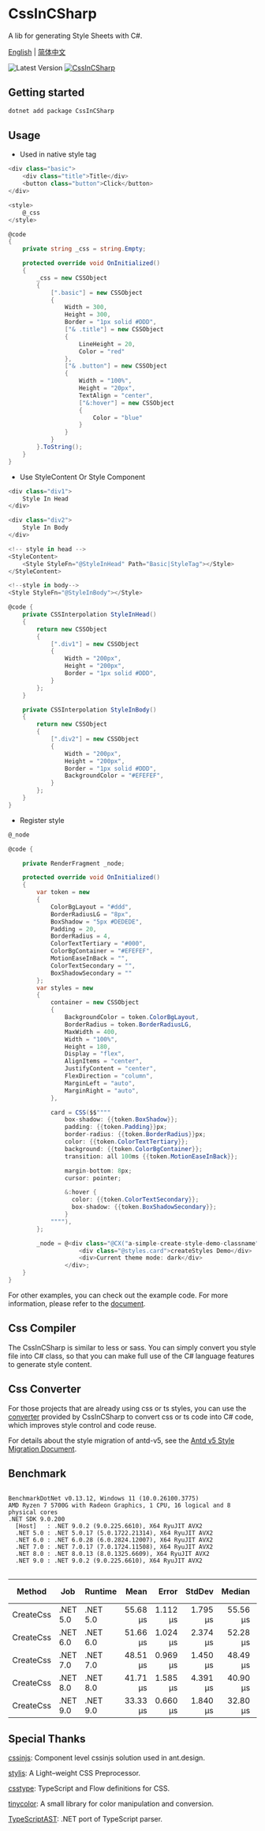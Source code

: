 # CssInCSharp

A lib for generating Style Sheets with C#.

[English](./docs/index.md) | [简体中文](./docs/index.zh-CN.md)

![Latest Version](https://img.shields.io/github/actions/workflow/status/ant-design-blazor/CssInCsharp/package.yml?style=flat-square)
[![CssInCSharp](https://img.shields.io/nuget/v/CssInCSharp.svg?color=red&style=flat-square)](https://www.nuget.org/packages/CssInCsharp)

## Getting started
```sh
dotnet add package CssInCSharp
```

## Usage
- Used in native style tag
```csharp
<div class="basic">
    <div class="title">Title</div>
    <button class="button">Click</button>
</div>

<style>
    @_css
</style>

@code
{
    private string _css = string.Empty;

    protected override void OnInitialized()
    {
        _css = new CSSObject
        {
            [".basic"] = new CSSObject
            {
                Width = 300,
                Height = 300,
                Border = "1px solid #DDD",
                ["& .title"] = new CSSObject
                {
                    LineHeight = 20,
                    Color = "red"
                },
                ["& .button"] = new CSSObject
                {
                    Width = "100%",
                    Height = "20px",
                    TextAlign = "center",
                    ["&:hover"] = new CSSObject
                    {
                        Color = "blue"
                    }
                }
            }
        }.ToString();
    }
}
```

- Use StyleContent Or Style Component
```csharp
<div class="div1">
    Style In Head
</div>

<div class="div2">
    Style In Body
</div>

<!-- style in head -->
<StyleContent>
    <Style StyleFn="@StyleInHead" Path="Basic|StyleTag"></Style>
</StyleContent>

<!--style in body-->
<Style StyleFn="@StyleInBody"></Style>

@code {
    private CSSInterpolation StyleInHead()
    {
        return new CSSObject
        {
            [".div1"] = new CSSObject
            {
                Width = "200px",
                Height = "200px",
                Border = "1px solid #DDD",
            }
        };
    }

    private CSSInterpolation StyleInBody()
    {
        return new CSSObject
        {
            [".div2"] = new CSSObject
            {
                Width = "200px",
                Height = "200px",
                Border = "1px solid #DDD",
                BackgroundColor = "#EFEFEF",
            }
        };
    }
}
```

- Register style
```csharp
@_node

@code {

    private RenderFragment _node;

    protected override void OnInitialized()
    {
        var token = new
        {
            ColorBgLayout = "#ddd",
            BorderRadiusLG = "8px",
            BoxShadow = "5px #DEDEDE",
            Padding = 20,
            BorderRadius = 4,
            ColorTextTertiary = "#000",
            ColorBgContainer = "#EFEFEF",
            MotionEaseInBack = "",
            ColorTextSecondary = "",
            BoxShadowSecondary = ""
        };
        var styles = new
        {
            container = new CSSObject
            {
                BackgroundColor = token.ColorBgLayout,
                BorderRadius = token.BorderRadiusLG,
                MaxWidth = 400,
                Width = "100%",
                Height = 180,
                Display = "flex",
                AlignItems = "center",
                JustifyContent = "center",
                FlexDirection = "column",
                MarginLeft = "auto",
                MarginRight = "auto",
            },

            card = CSS($$""""
                box-shadow: {{token.BoxShadow}};
                padding: {{token.Padding}}px;
                border-radius: {{token.BorderRadius}}px;
                color: {{token.ColorTextTertiary}};
                background: {{token.ColorBgContainer}};
                transition: all 100ms {{token.MotionEaseInBack}};

                margin-bottom: 8px;
                cursor: pointer;

                &:hover {
                  color: {{token.ColorTextSecondary}};
                  box-shadow: {{token.BoxShadowSecondary}};
                }
            """"),
        };

        _node = @<div class="@CX("a-simple-create-style-demo-classname", styles.container)">
                    <div class="@styles.card">createStyles Demo</div>
                    <div>Current theme mode: dark</div>
                </div>;
    }
}
```

For other examples, you can check out the example code. For more information, please refer to the [document](./docs/index.md).

## Css Compiler
The CssInCSharp is similar to less or sass. You can simply convert you style file into C# class, so that you can make full use of the C# language features to generate style content.

## Css Converter
For those projects that are already using css or ts styles, you can use the [converter](./generators/README.md) provided by CssInCSharp to convert css or ts code into C# code, which improves style control and code reuse.

For details about the style migration of antd-v5, see the [Antd v5 Style Migration Document](./docs/migration.md).

## Benchmark
```

BenchmarkDotNet v0.13.12, Windows 11 (10.0.26100.3775)
AMD Ryzen 7 5700G with Radeon Graphics, 1 CPU, 16 logical and 8 physical cores
.NET SDK 9.0.200
  [Host]   : .NET 9.0.2 (9.0.225.6610), X64 RyuJIT AVX2
  .NET 5.0 : .NET 5.0.17 (5.0.1722.21314), X64 RyuJIT AVX2
  .NET 6.0 : .NET 6.0.28 (6.0.2824.12007), X64 RyuJIT AVX2
  .NET 7.0 : .NET 7.0.17 (7.0.1724.11508), X64 RyuJIT AVX2
  .NET 8.0 : .NET 8.0.13 (8.0.1325.6609), X64 RyuJIT AVX2
  .NET 9.0 : .NET 9.0.2 (9.0.225.6610), X64 RyuJIT AVX2


```
| Method    | Job      | Runtime  | Mean     | Error    | StdDev   | Median   | Ratio | RatioSD | Gen0    | Gen1   | Allocated | Alloc Ratio |
|---------- |--------- |--------- |---------:|---------:|---------:|---------:|------:|--------:|--------:|-------:|----------:|------------:|
| CreateCss | .NET 5.0 | .NET 5.0 | 55.68 μs | 1.112 μs | 1.795 μs | 55.56 μs |  1.00 |    0.00 | 20.0806 | 1.0986 | 164.32 KB |        1.00 |
| CreateCss | .NET 6.0 | .NET 6.0 | 51.66 μs | 1.024 μs | 2.374 μs | 52.28 μs |  0.91 |    0.05 | 19.3481 | 1.0986 | 158.04 KB |        0.96 |
| CreateCss | .NET 7.0 | .NET 7.0 | 48.51 μs | 0.969 μs | 1.450 μs | 48.49 μs |  0.87 |    0.03 | 19.3481 | 1.0376 | 158.11 KB |        0.96 |
| CreateCss | .NET 8.0 | .NET 8.0 | 41.71 μs | 1.585 μs | 4.391 μs | 40.90 μs |  0.81 |    0.08 | 19.2871 | 1.0986 | 157.98 KB |        0.96 |
| CreateCss | .NET 9.0 | .NET 9.0 | 33.33 μs | 0.660 μs | 1.840 μs | 32.80 μs |  0.62 |    0.03 | 19.2871 | 1.0986 | 157.98 KB |        0.96 |



## Special Thanks

[cssinjs](https://github.com/ant-design/cssinjs): Component level cssinjs solution used in ant.design.

[stylis](https://github.com/thysultan/stylis): A Light–weight CSS Preprocessor.

[csstype](https://github.com/frenic/csstype): TypeScript and Flow definitions for CSS.

[tinycolor](https://github.com/scttcper/tinycolor): A small library for color manipulation and conversion.

[TypeScriptAST](https://github.com/ToCSharp/TypeScriptAST): .NET port of TypeScript parser.